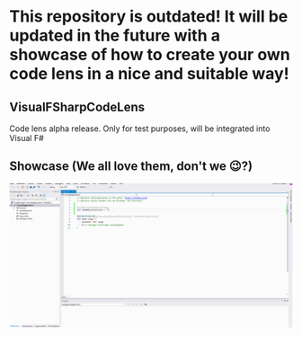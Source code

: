 # This repository is outdated! It will be updated in the future with a showcase of how to create your own code lens in a nice and suitable way!

## VisualFSharpCodeLens
Code lens alpha release. Only for test purposes, will be integrated into Visual F#

## Showcase (We all love them, don't we :wink:?)
![Showcase](misc/CodeLensShowcase1.gif)
